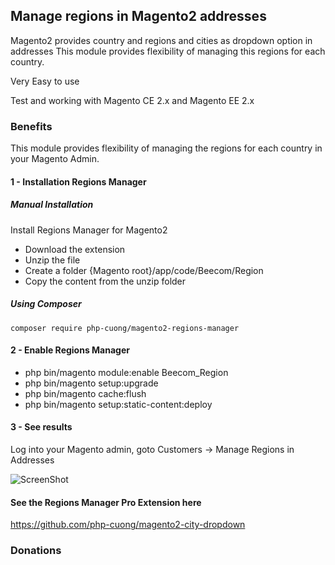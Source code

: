 ## Manage regions in Magento2 addresses
Magento2 provides country and regions and cities as dropdown option in addresses This module provides flexibility of managing this regions for each country.

Very Easy to use

Test and working with Magento CE 2.x and Magento EE 2.x

### Benefits
This module provides flexibility of managing the regions for each country in your Magento Admin.

#### 1 - Installation Regions Manager
##### Manual Installation
Install Regions Manager for Magento2
 * Download the extension
 * Unzip the file
 * Create a folder {Magento root}/app/code/Beecom/Region
 * Copy the content from the unzip folder


##### Using Composer

```
composer require php-cuong/magento2-regions-manager
```

#### 2 - Enable Regions Manager
 * php bin/magento module:enable Beecom_Region
 * php bin/magento setup:upgrade
 * php bin/magento cache:flush
 * php bin/magento setup:static-content:deploy

#### 3 - See results
Log into your Magento admin, goto Customers -> Manage Regions in Addresses

![ScreenShot](https://raw.githubusercontent.com/php-cuong/magento2-regions-manager/master/regions-manager.png)

#### See the Regions Manager Pro Extension here
https://github.com/php-cuong/magento2-city-dropdown

### Donations


